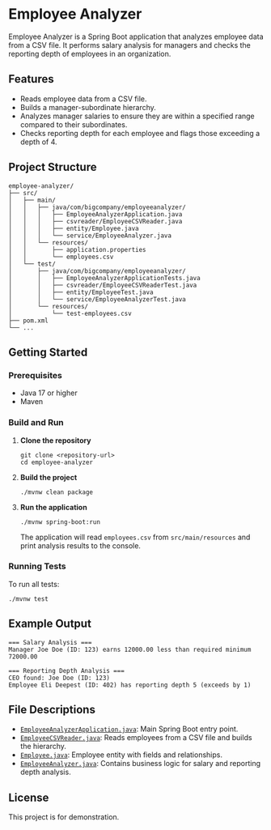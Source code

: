 # Employee Analyzer

Employee Analyzer is a Spring Boot application that analyzes employee data from a CSV file. It performs salary analysis for managers and checks the reporting depth of employees in an organization.

## Features

- Reads employee data from a CSV file.
- Builds a manager-subordinate hierarchy.
- Analyzes manager salaries to ensure they are within a specified range compared to their subordinates.
- Checks reporting depth for each employee and flags those exceeding a depth of 4.

## Project Structure

```
employee-analyzer/
├── src/
│   ├── main/
│   │   ├── java/com/bigcompany/employeeanalyzer/
│   │   │   ├── EmployeeAnalyzerApplication.java
│   │   │   ├── csvreader/EmployeeCSVReader.java
│   │   │   ├── entity/Employee.java
│   │   │   └── service/EmployeeAnalyzer.java
│   │   └── resources/
│   │       ├── application.properties
│   │       └── employees.csv
│   └── test/
│       ├── java/com/bigcompany/employeeanalyzer/
│       │   ├── EmployeeAnalyzerApplicationTests.java
│       │   ├── csvreader/EmployeeCSVReaderTest.java
│       │   ├── entity/EmployeeTest.java
│       │   └── service/EmployeeAnalyzerTest.java
│       └── resources/
│           └── test-employees.csv
├── pom.xml
└── ...
```

## Getting Started

### Prerequisites

- Java 17 or higher
- Maven

### Build and Run

1. **Clone the repository**  
   ```
   git clone <repository-url>
   cd employee-analyzer
   ```

2. **Build the project**  
   ```
   ./mvnw clean package
   ```

3. **Run the application**  
   ```
   ./mvnw spring-boot:run
   ```

   The application will read `employees.csv` from `src/main/resources` and print analysis results to the console.

### Running Tests

To run all tests:

```
./mvnw test
```

## Example Output

```
=== Salary Analysis ===
Manager Joe Doe (ID: 123) earns 12000.00 less than required minimum 72000.00

=== Reporting Depth Analysis ===
CEO found: Joe Doe (ID: 123)
Employee Eli Deepest (ID: 402) has reporting depth 5 (exceeds by 1)
```

## File Descriptions

- [`EmployeeAnalyzerApplication.java`](src/main/java/com/bigcompany/employeeanalyzer/EmployeeAnalyzerApplication.java): Main Spring Boot entry point.
- [`EmployeeCSVReader.java`](src/main/java/com/bigcompany/employeeanalyzer/csvreader/EmployeeCSVReader.java): Reads employees from a CSV file and builds the hierarchy.
- [`Employee.java`](src/main/java/com/bigcompany/employeeanalyzer/entity/Employee.java): Employee entity with fields and relationships.
- [`EmployeeAnalyzer.java`](src/main/java/com/bigcompany/employeeanalyzer/service/EmployeeAnalyzer.java): Contains business logic for salary and reporting depth analysis.

## License

This project is for demonstration.